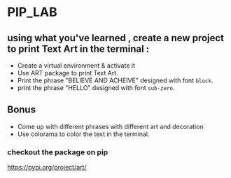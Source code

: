 # PIP_LAB


## using what you've learned , create a new project to print Text Art in the terminal :
- Create a virtual environment & activate it
- Use ART package to print Text Art.
- Print the phrase "BELIEVE AND ACHEIVE" designed with font `block`.
- print the phrase "HELLO" designed with font `sub-zero`.


## Bonus
- Come up with different phrases with different art and decoration
- Use colorama to color the text in the terminal.


### checkout the package on pip
https://pypi.org/project/art/
